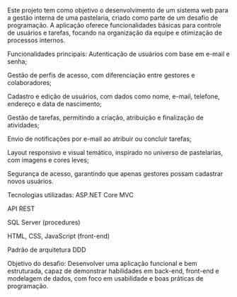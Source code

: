 Este projeto tem como objetivo o desenvolvimento de um sistema web para a gestão interna de uma pastelaria, criado como parte de um desafio de programação. A aplicação oferece funcionalidades básicas para controle de usuários e tarefas, focando na organização da equipe e otimização de processos internos.

Funcionalidades principais:
Autenticação de usuários com base em e-mail e senha;

Gestão de perfis de acesso, com diferenciação entre gestores e colaboradores;

Cadastro e edição de usuários, com dados como nome, e-mail, telefone, endereço e data de nascimento;

Gestão de tarefas, permitindo a criação, atribuição e finalização de atividades;

Envio de notificações por e-mail ao atribuir ou concluir tarefas;

Layout responsivo e visual temático, inspirado no universo de pastelarias, com imagens e cores leves;

Segurança de acesso, garantindo que apenas gestores possam cadastrar novos usuários.

Tecnologias utilizadas:
ASP.NET Core MVC

API REST

SQL Server (procedures)

HTML, CSS, JavaScript (front-end)

Padrão de arquitetura DDD

Objetivo do desafio:
Desenvolver uma aplicação funcional e bem estruturada, capaz de demonstrar habilidades em back-end, front-end e modelagem de dados, com foco em usabilidade e boas práticas de programação.
